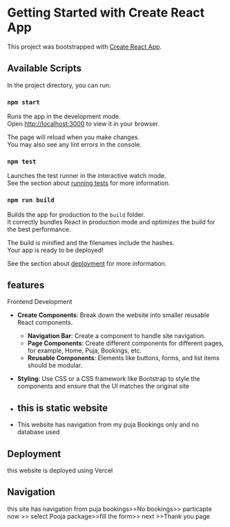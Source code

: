 # Getting Started with Create React App

This project was bootstrapped with [Create React App](https://github.com/facebook/create-react-app).

## Available Scripts

In the project directory, you can run:

### `npm start`

Runs the app in the development mode.\
Open [http://localhost:3000](http://localhost:3000) to view it in your browser.

The page will reload when you make changes.\
You may also see any lint errors in the console.

### `npm test`

Launches the test runner in the interactive watch mode.\
See the section about [running tests](https://facebook.github.io/create-react-app/docs/running-tests) for more information.

### `npm run build`

Builds the app for production to the `build` folder.\
It correctly bundles React in production mode and optimizes the build for the best performance.

The build is minified and the filenames include the hashes.\
Your app is ready to be deployed!

See the section about [deployment](https://facebook.github.io/create-react-app/docs/deployment) for more information.
## features
 Frontend Development
 - **Create Components**: Break down the website into smaller reusable React components.
    - **Navigation Bar**: Create a component to handle site navigation.
    - **Page Components**: Create different components for different pages, for example, Home, Puja, Bookings, etc.
    - **Reusable Components**: Elements like buttons, forms, and list items should be modular.
- **Styling**: Use CSS or a CSS framework like Bootstrap to style the components and ensure that the UI matches the original site

- ## this is static website
- This website has navigation from my puja Bookings only and no database used  
## Deployment
this website is deployed using Vercel 
## Navigation 
this site has navigation from puja bookings>>No bookings>> particapte now >> select Pooja package>>fill the form>> next >>Thank you page
